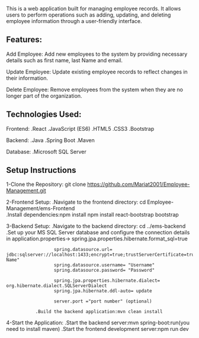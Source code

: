 This is a web application built for managing employee records. It allows users to perform operations such as adding, updating, and deleting employee information through a user-friendly interface.

Features:
----------
Add Employee: Add new employees to the system by providing necessary details such as first name, last Name and email.

Update Employee: Update existing employee records to reflect changes in their information.

Delete Employee: Remove employees from the system when they are no longer part of the organization.

Technologies Used:
------------------
Frontend:
.React 
.JavaScript (ES6)
.HTML5
.CSS3
.Bootstrap 

Backend:
.Java 
.Spring Boot 
.Maven 

Database:
.Microsoft SQL Server 


Setup Instructions
------------------
1-Clone the Repository: git clone https://github.com/Mariat2001/Employee-Management.git 

2-Frontend Setup:
                .Navigate to the frontend directory: cd Employee-Management/ems-Frontend  
                .Install dependencies:npm install 
                                      npm install react-bootstrap bootstrap
              
3-Backend Setup:
               .Navigate to the backend directory: cd ../ems-backend
               .Set up your MS SQL Server database and configure the connection details in application.properties->
                      spring.jpa.properties.hibernate.format_sql=true

                      spring.datasource.url= jdbc:sqlserver://localhost:1433;encrypt=true;trustServerCertificate=true;databaseName="Database Name"
                      spring.datasource.username= "Username" 
                      spring.datasource.password= "Password"

                      spring.jpa.properties.hibernate.dialect= org.hibernate.dialect.SQLServerDialect
                      spring.jpa.hibernate.ddl-auto= update

                      server.port ="port number" (optional)

               .Build the backend application:mvn clean install
4-Start the Application:
               .Start the backend server:mvn spring-boot:run(you need to install maven)
               .Start the frontend development server:npm run dev




